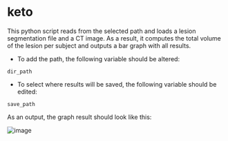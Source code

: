 # keto

This python script reads from the selected path and loads a lesion segmentation file and a CT image. As a result, it computes the total volume of the lesion per subject and outputs a bar graph with all results. 

* To add the path, the following variable should be altered:

<pre><code>dir_path</code></pre>

* To select where results will be saved, the following variable should be edited:

<pre><code>save_path</code></pre>

As an output, the graph result should look like this:

![image](https://user-images.githubusercontent.com/32575426/66067725-2d187a00-e51a-11e9-97f1-86fd44b7c730.PNG)
